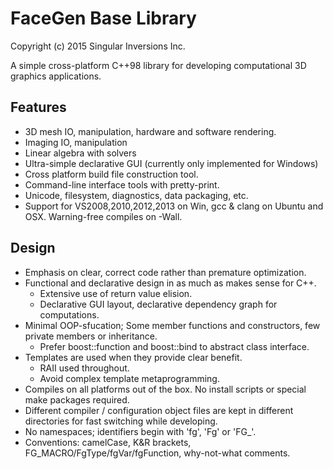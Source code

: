 # FaceGen Base Library

Copyright (c) 2015 Singular Inversions Inc.

A simple cross-platform C++98 library for developing computational 3D graphics applications.

## Features

* 3D mesh IO, manipulation, hardware and software rendering.
* Imaging IO, manipulation
* Linear algebra with solvers
* Ultra-simple declarative GUI (currently only implemented for Windows)
* Cross platform build file construction tool.
* Command-line interface tools with pretty-print.
* Unicode, filesystem, diagnostics, data packaging, etc.
* Support for VS2008,2010,2012,2013 on Win, gcc & clang on Ubuntu and OSX. Warning-free compiles on -Wall.

## Design

* Emphasis on clear, correct code rather than premature optimization.
* Functional and declarative design in as much as makes sense for C++.
  * Extensive use of return value elision.
  * Declarative GUI layout, declarative dependency graph for computations.
* Minimal OOP-sfucation; Some member functions and constructors, few private members or inheritance.
  * Prefer boost::function and boost::bind to abstract class interface.
* Templates are used when they provide clear benefit.
  * RAII used throughout.
  * Avoid complex template metaprogramming.
* Compiles on all platforms out of the box. No install scripts or special make packages required.
* Different compiler / configuration object files are kept in different directories for fast switching while developing.
* No namespaces; identifiers begin with 'fg', 'Fg' or 'FG_'.
* Conventions: camelCase, K&R brackets, FG_MACRO/FgType/fgVar/fgFunction, why-not-what comments.
